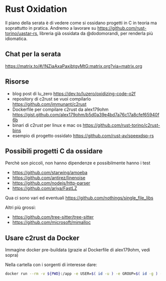 # Rust Oxidation

Il piano della serata è di vedere come si ossidano progetti in C in teoria ma soprattutto in pratica.
Andremo a lavorare su https://github.com/rust-torino/uastar-rs, libreria già ossidata da @dodomorandi, per renderla più idiomatica.

## Chat per la serata

https://matrix.to/#/!NZiaAxaPaxjbtgvMtG:matrix.org?via=matrix.org

## Risorse

- blog post di lu_zero https://dev.to/luzero/oxidizing-code-o2f
- repository di c2rust se vuoi compilarlo https://github.com/immunant/c2rust
- Dockerfile per compilare c2rust da alex179ohm https://gist.github.com/alex179ohm/b5d0a39e4bd7a76c17a8cfef65940f6b
- binari di c2rust per linux e mac os https://github.com/rust-torino/c2rust-bins
- esempio di progetto ossidato https://github.com/rust-av/speexdsp-rs

## Possibili progetti C da ossidare

Perchè son piccoli, non hanno dipendenze e possibilmente hanno i test 

- https://github.com/starwing/amoeba
- https://github.com/antirez/linenoise
- https://github.com/nodejs/http-parser
- https://github.com/ariya/FastLZ

Qua ci sono vari ed eventuali https://github.com/nothings/single_file_libs

Altri più grossi:

- https://github.com/tree-sitter/tree-sitter
- https://github.com/microsoft/mimalloc


## Usare c2rust da Docker
Immagine docker pre-buildata (grazie al Dockerfile di alex179ohm, vedi sopra)

Nella cartella con i sorgenti di interesse dare:

```bash
docker run --rm -v ${PWD}:/app -e USER=$( id -u ) -e GROUP=$( id -g ) -it docker.pkg.github.com/tohacknight/rustoxidation/docker-c2rust bash
```

